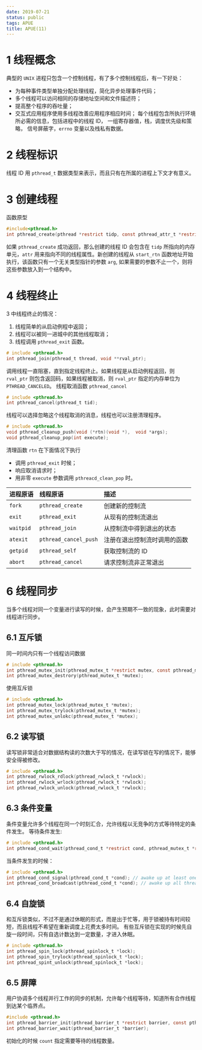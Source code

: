 ```yaml
---
date: 2019-07-21
status: public
tags: APUE
title: APUE(11)
---
```

# 1 线程概念
典型的 `UNIX` 进程只包含一个控制线程，有了多个控制线程后，有一下好处：
- 为每种事件类型单独分配处理线程，简化异步处理事件代码；
- 多个线程可以访问相同的存储地址空间和文件描述符；
- 提高整个程序的吞吐量；
- 交互式应用程序使用多线程改善应用程序相应时间；
每个线程包含所执行环境所必需的信息，包括进程中的线程 ID， 一组寄存器值，栈，调度优先级和策略， 信号屏蔽字，`errno` 变量以及栈私有数据。

# 2 线程标识
线程 ID 用 `pthread_t` 数据类型来表示，而且只有在所属的进程上下文才有意义。

# 3 创建线程
函数原型
```c
#include<pthread.h>
int pthread_create(pthread *restrict tidp, const pthread_attr_t *restrict attr, void *(*start_rtn)(void *), void *restrict arg);
```
如果 `pthread_create` 成功返回，那么创建的线程 ID 会包含在 `tidp` 所指向的内存单元，`attr` 用来指向不同的线程属性。新创建的线程从 `start_rtn` 函数地址开始执行，该函数只有一个无关类型指针的参数 `arg`, 如果需要的参数不止一个，则将这些参数放入到一个结构中。

# 4 线程终止
3 中线程终止的情况：
1. 线程简单的从启动例程中返回；
2. 线程可以被同一进城中的其他线程取消；
3. 线程调用 `pthread_exit` 函数。

```c
# include <pthread.h>
int pthread_join(pthread_t thread, void **rval_ptr);
```
调用线程一直阻塞，直到指定线程终止。如果线程是从启动例程返回，则 `rval_ptr` 则包含返回码，如果线程被取消，则 `rval_ptr` 指定的内存单位为 `PTHREAD_CANCELED`。
线程取消函数 `pthread_cancel` 
```c
# include <pthread.h>
int pthread_cancel(pthread_t tid);
```
线程可以选择忽略这个线程取消的消息，线程也可以注册清理程序。
```c
# include <pthread.h>
void pthread_cleanup_push(void (*rtn)(void *),  void *args);
void pthread_cleanup_pop(int execute);
```
清理函数 `rtn` 在下面情况下执行
- 调用 `pthread_exit` 时候；
- 响应取消请求时；
- 用非零 `execute` 参数调用 `pthreacd_clean_pop` 时。

进程原语 | 线程原语 | 描述
:---|:---|:---
`fork` | `pthread_create` | 创建新的控制流
`exit` | `pthread_exit` | 从现有的控制流退出
`waitpid` | `pthread_join` | 从控制流中得到退出的状态
`atexit` | `pthread_cancel_push` | 注册在退出控制流时调用的函数
`getpid` | `pthread_self` | 获取控制流的 ID 
`abort` | `pthread_cancel` | 请求控制流非正常退出

# 6 线程同步
当多个线程对同一个变量进行读写的时候，会产生预期不一致的现象，此时需要对线程进行同步。
## 6.1 互斥锁
同一时间内只有一个线程访问数据
```c
# include <pthread.h>
int pthread_mutex_init(pthread_mutex_t *restrict mutex, const pthread_mutextatt_t attr);
int pthread_mutex_destrory(pthread_mutex_t *mutex);
```
使用互斥锁
```c
# include <pthread.h>
int pthread_mutex_lock(pthread_mutex_t *mutex);
int pthread_mutex_trylock(pthread_mutex_t *mutex);
int pthread_mutex_unlokc(pthread_mutex_t *mutex);
```
## 6.2 读写锁
读写锁非常适合对数据结构读的次数大于写的情况，在读写锁在写的情况下，能够安全得被修改。
```c
# include <pthread.h>
int pthread_rwlock_rdlock(pthread_rwlock_t *rwlock);
int pthread_rwlock_wrlock(pthread_rwlock_t *rwlock);
int pthread_rwlock_unlock(pthread_rwlock_t *rwlock);
```

## 6.3 条件变量
条件变量允许多个线程在同一个时刻汇合，允许线程以无竞争的方式等待特定的条件发生。
等待条件发生:
```c
# include <pthread.h>
int pthread_cond_wait(pthread_cond_t *restrict cond, pthread_mutex_t *restrict mutex);
```
当条件发生的时候：
```c
# include <pthread.h>
int pthread_cond_signal(pthread_cond_t *cond); // awake up at least one thread.
int pthread_cond_broadcast(pthread_cond_t *cond); // awake up all threads
```
## 6.4 自旋锁
和互斥锁类似，不过不是通过休眠的形式，而是出于忙等，用于锁被持有时间较短，而且线程不希望在重新调度上花费太多时间。
有些互斥锁在实现的时候先自旋一段时间，只有自选计数达到一定数量，才进入休眠。
```c
# include <pthread.h>
int pthread_spin_lock(pthread_spinlock_t *lock);
int pthread_spin_trylock(pthread_spinlock_t *lock);
int pthread_spint_unlock(pthread_spinlock_t *lock);
```
## 6.5 屏障
用户协调多个线程并行工作的同步的机制，允许每个线程等待，知道所有合作线程到达某个临界点。
```c
#include <pthread.h>
int pthread_barrier_init(pthread_barrier_t *restrict barrier, const pthread_barrierattr_t *restrict attr, unsigned int count);
int pthread_barrier_wait(pthread_barrier_t *barrier);
```
初始化的时候 `count` 指定需要等待的线程数量。
